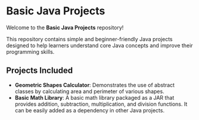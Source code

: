 # Basic Java Projects

Welcome to the **Basic Java Projects** repository!  

This repository contains simple and beginner-friendly Java projects designed to help learners understand core Java concepts and improve their programming skills.

## Projects Included

- **Geometric Shapes Calculator**: Demonstrates the use of abstract classes by calculating area and perimeter of various shapes.
- **Basic Math Library**: A basic math library packaged as a JAR that provides addition, subtraction, multiplication, and division functions. It can be easily added as a dependency in other Java projects.
